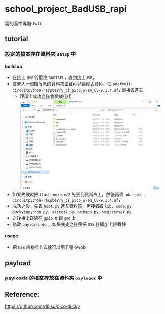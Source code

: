 # school_project_BadUSB_rapi

窩的高中專題OwO

## tutorial

### 設定的檔案存在資料夾 `setup` 中

#### build up

- 在接上 `USB` 前壓住 `BOOTSEL`，直到接上`USB`。
- 會進入一個樹苺派的資料夾並且可以讓你丟資料，把 `adafruit-circuitpython-raspberry_pi_pico_w-en_US-9.1.4.uf2` 直接丟進去
    - 理論上成功之後會變成這樣   ![successfull](image.png)
- 如果失敗就把  `flash_nuke.uf2` 先丟到資料夾上，然後再丟 `adafruit-circuitpython-raspberry_pi_pico_w-en_US-9.1.4.uf2`
- 成功之後，先丟 `boot.py` 進去資料夾，再接者丟 `lib`、`code.py`、`duckyinpython.py`、`secrets.py`、`webapp.py`、`wsgiserver.py` 
- 之後接上跳線在 `gpio 0` 跟 `gnd` 上
- 修改 `payloads.dd` ，如果完成之後便把 `USB` 拔掉加上拔跳線

#### usage

- 把 `USB` 直接插上去就可以用了喔 owob

## payload

### payloads 的檔案存放在資料夾 `payloads` 中


## Reference:

https://github.com/dbisu/pico-ducky
